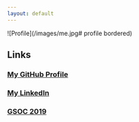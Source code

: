 ```yaml
---
layout: default
---
```


![Profile](/images/me.jpg# profile bordered)

## Links

### [My GitHub Profile](https://github.com/knoll-alex)

### [My LinkedIn](www.linkedin.com/in/knollalex/)

### [GSOC 2019](/pages/gsoc-2019.md)
